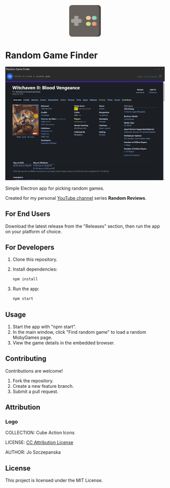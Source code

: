 <p align="center">
    <img src="./game-logo.png" alt="Logo" width="100" />
</p>

# Random Game Finder

<p align="center">
    <img src="./screenshot.png" alt="screenshot" width="800" />
</p>

Simple Electron app for picking random games.

Created for my personal [YouTube channel](https://www.youtube.com/@CloudToby) series **Random Reviews**.

## For End Users

Download the latest release from the "Releases" section, then run the app on your platform of choice.

## For Developers

1. Clone this repository.
2. Install dependencies:

   ```bash
   npm install
   ```

3. Run the app:

   ```bash
   npm start
   ```

## Usage

1. Start the app with "npm start".
2. In the main window, click "Find random game" to load a random MobyGames page.
3. View the game details in the embedded browser.

## Contributing

Contributions are welcome!

1. Fork the repository.
2. Create a new feature branch.
3. Submit a pull request.

## Attribution

### Logo

COLLECTION: Cube Action Icons

LICENSE: [CC Attribution License](https://www.svgrepo.com/page/licensing/#CC%20Attribution)

AUTHOR: Jo Szczepanska

## License

This project is licensed under the MIT License.
